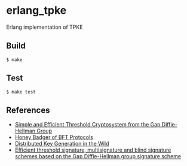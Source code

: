 erlang_tpke
=====

Erlang implementation of TPKE

Build
-----

    $ make

Test
-----

    $ make test

References
-----

* [Simple and Efficient Threshold Cryptosystem from the Gap Diffie-Hellman Group](https://pdfs.semanticscholar.org/f613/e2a76843153d19adcd7c59f2766334f799bf.pdf)
* [Honey Badger of BFT Protocols](https://eprint.iacr.org/2016/199.pdf)
* [Distributed Key Generation in the Wild](https://eprint.iacr.org/2012/377.pdf)
* [Efficient threshold signature, multisignature and blind signature schemes based on the Gap Diffie-Hellman group signature scheme](https://eprint.iacr.org/2002/118.pdf)
